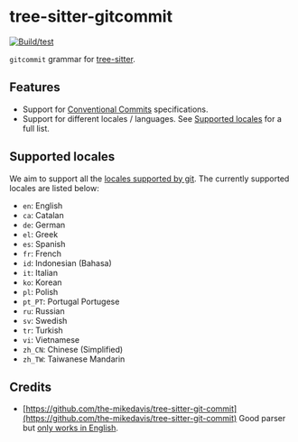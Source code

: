 # tree-sitter-gitcommit

[![Build/test](https://github.com/gbprod/tree-sitter-gitcommit/actions/workflows/ci.yml/badge.svg)](https://github.com/gbprod/tree-sitter-gitcommit/actions/workflows/ci.yml)

`gitcommit` grammar for [tree-sitter](https://github.com/tree-sitter/tree-sitter).

## Features

- Support for [Conventional Commits](https://www.conventionalcommits.org) specifications.
- Support for different locales / languages. See [Supported locales](#supported-locales) for a full list.

## Supported locales

We aim to support all the [locales supported by git](https://github.com/git/git/tree/master/po).
The currently supported locales are listed below:

- `en`: English
- `ca`: Catalan
- `de`: German
- `el`: Greek
- `es`: Spanish
- `fr`: French
- `id`: Indonesian (Bahasa)
- `it`: Italian
- `ko`: Korean
- `pl`: Polish
- `pt_PT`: Portugal Portugese
- `ru`: Russian
- `sv`: Swedish
- `tr`: Turkish
- `vi`: Vietnamese
- `zh_CN`: Chinese (Simplified)
- `zh_TW`: Taiwanese Mandarin

## Credits

- [https://github.com/the-mikedavis/tree-sitter-git-commit](https://github.com/the-mikedavis/tree-sitter-git-commit) Good parser but [only works in English](https://github.com/the-mikedavis/tree-sitter-git-commit/issues/4).
